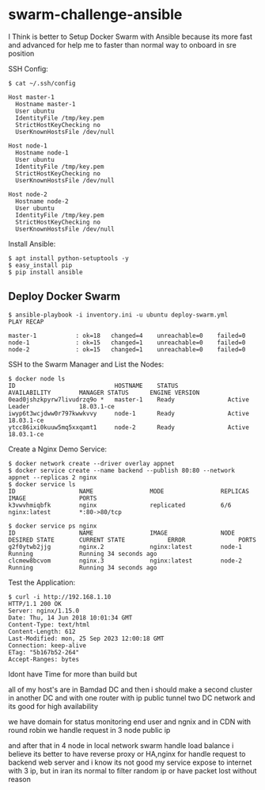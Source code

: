 # swarm-challenge-ansible


I Think is better to Setup Docker Swarm with Ansible
because its more fast and advanced for help me to faster than normal way to onboard in sre position


SSH Config:

```
$ cat ~/.ssh/config 

Host master-1
  Hostname master-1
  User ubuntu
  IdentityFile /tmp/key.pem
  StrictHostKeyChecking no
  UserKnownHostsFile /dev/null

Host node-1
  Hostname node-1
  User ubuntu
  IdentityFile /tmp/key.pem
  StrictHostKeyChecking no
  UserKnownHostsFile /dev/null

Host node-2
  Hostname node-2
  User ubuntu
  IdentityFile /tmp/key.pem
  StrictHostKeyChecking no
  UserKnownHostsFile /dev/null
```

Install Ansible:

```
$ apt install python-setuptools -y
$ easy_install pip
$ pip install ansible
```


## Deploy Docker Swarm

```
$ ansible-playbook -i inventory.ini -u ubuntu deploy-swarm.yml 
PLAY RECAP 

master-1           : ok=18   changed=4    unreachable=0    failed=0   
node-1             : ok=15   changed=1    unreachable=0    failed=0   
node-2             : ok=15   changed=1    unreachable=0    failed=0   
```

SSH to the Swarm Manager and List the Nodes:

```
$ docker node ls
ID                            HOSTNAME    STATUS              AVAILABILITY        MANAGER STATUS      ENGINE VERSION
0ead0jshzkpyrw7livudrzq9o *   master-1    Ready               Active              Leader              18.03.1-ce
iwyp6t3wcjdww0r797kwwkvvy     node-1      Ready               Active                                  18.03.1-ce
ytcc86ixi0kuuw5mq5xxqamt1     node-2      Ready               Active                                  18.03.1-ce
```

Create a Nginx Demo Service:

```
$ docker network create --driver overlay appnet
$ docker service create --name backend --publish 80:80 --network appnet --replicas 2 nginx
$ docker service ls
ID                  NAME                MODE                REPLICAS            IMAGE               PORTS
k3vwvhmiqbfk        nginx               replicated          6/6                 nginx:latest        *:80->80/tcp

$ docker service ps nginx
ID                  NAME                IMAGE               NODE                DESIRED STATE       CURRENT STATE            ERROR               PORTS                      
g2f0ytwb2jjg        nginx.2             nginx:latest        node-1      Running             Running 34 seconds ago                       
clcmew8bcvom        nginx.3             nginx:latest        node-2      Running             Running 34 seconds ago                       
```

Test the Application:

```
$ curl -i http://192.168.1.10
HTTP/1.1 200 OK
Server: nginx/1.15.0
Date: Thu, 14 Jun 2018 10:01:34 GMT
Content-Type: text/html
Content-Length: 612
Last-Modified: mon, 25 Sep 2023 12:00:18 GMT
Connection: keep-alive
ETag: "5b167b52-264"
Accept-Ranges: bytes
```

Idont have Time for more than build but 

all of my host's are in Bamdad DC and then i should make a second cluster in another DC and with one router with ip public tunnel two DC network and 
its good for high availability

we have domain for status monitoring  end user and ngnix and in CDN with round robin we handle request in 3 node public ip

and after that in 4 node in local network swarm handle load balance 
i believe its better to have reverse proxy or HA,nginx for handle request to backend web server
and i know its not good my service expose to internet with 3 ip, but in iran its normal to filter random ip or have packet lost without reason

